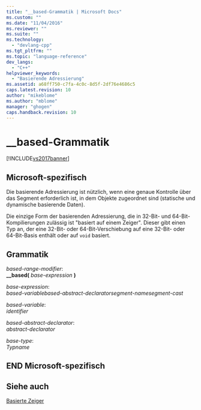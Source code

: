 ```yaml
---
title: "__based-Grammatik | Microsoft Docs"
ms.custom: ""
ms.date: "11/04/2016"
ms.reviewer: ""
ms.suite: ""
ms.technology: 
  - "devlang-cpp"
ms.tgt_pltfrm: ""
ms.topic: "language-reference"
dev_langs: 
  - "C++"
helpviewer_keywords: 
  - "Basierende Adressierung"
ms.assetid: a68ff750-c7fa-4c0c-8d5f-2df76e4686c5
caps.latest.revision: 10
author: "mikeblome"
ms.author: "mblome"
manager: "ghogen"
caps.handback.revision: 10
---
```

# __based-Grammatik
[!INCLUDE[vs2017banner](../assembler/inline/includes/vs2017banner.md)]

## Microsoft\-spezifisch  
 Die basierende Adressierung ist nützlich, wenn eine genaue Kontrolle über das Segment erforderlich ist, in dem Objekte zugeordnet sind \(statische und dynamische basierende Daten\).  
  
 Die einzige Form der basierenden Adressierung, die in 32\-Bit\- und 64\-Bit\-Kompilierungen zulässig ist "basiert auf einem Zeiger". Dieser gibt einen Typ an, der eine 32\-Bit\- oder 64\-Bit\-Verschiebung auf eine 32\-Bit\- oder 64\-Bit\-Basis enthält oder auf `void` basiert.  
  
## Grammatik  
 *based\-range\-modifier*:  
 **\_\_based\(**  *base\-expression*  **\)**  
  
 *base\-expression*:  
 *based\-variablebased\-abstract\-declaratorsegment\-namesegment\-cast*  
  
 *based\-variable*:  
 *identifier*  
  
 *based\-abstract\-declarator*:  
 *abstract\-declarator*  
  
 *base\-type*:  
 *Typname*  
  
## END Microsoft\-spezifisch  
  
## Siehe auch  
 [Basierte Zeiger](../cpp/based-pointers-cpp.md)